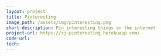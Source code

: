 ```yaml
---
layout: project
title: Pinteresting
image_path: /assets/img/pinteresting.png
short-description: Pin interesting things on the internet
project-url: https://rj-pinteresting.herokuapp.com/
code-url:
tech:
---
```



